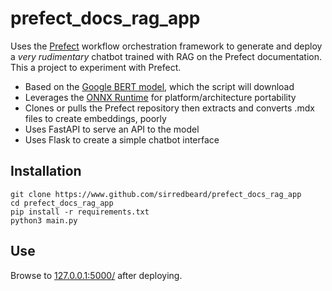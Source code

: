 # prefect_docs_rag_app

Uses the [Prefect](https://github.com/PrefectHQ/prefect) workflow orchestration framework to generate and deploy a *very rudimentary* chatbot trained with RAG on the Prefect documentation. This a project to experiment with Prefect.

* Based on the [Google BERT model](https://huggingface.co/google-bert/bert-base-uncased), which the script will download
* Leverages the [ONNX Runtime](https://onnx.ai/) for platform/architecture portability
* Clones or pulls the Prefect repository then extracts and converts .mdx files to create embeddings, poorly
* Uses FastAPI to serve an API to the model
* Uses Flask to create a simple chatbot interface

## Installation

```
git clone https://www.github.com/sirredbeard/prefect_docs_rag_app
cd prefect_docs_rag_app
pip install -r requirements.txt
python3 main.py
```

## Use

Browse to [127.0.0.1:5000/](http://127.0.0.1:5000/) after deploying.